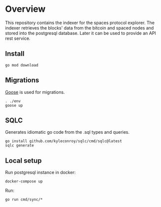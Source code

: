 # Overview

This repository contains the indexer for the spaces protocol explorer. 
The indexer retrieves the blocks' data from the bitcoin and spaced nodes and stored into the postgresql database.
Later it can be used to provide an API rest service.

## Install

```
go mod download
```

## Migrations

[Goose](https://github.com/pressly/goose) is used for migrations. 

```
. ./env
goose up
```

## SQLC

Generates idiomatic go code from the .sql types and queries.

```
go install github.com/kyleconroy/sqlc/cmd/sqlc@latest
sqlc generate
```


## Local setup

Run postgresql instance in docker:
```
docker-compose up
```


Run: 

```
go run cmd/sync/*
```
